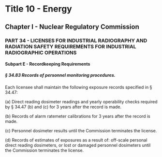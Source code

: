 
# Title 10 - Energy
## Chapter I - Nuclear Regulatory Commission
### PART 34 - LICENSES FOR INDUSTRIAL RADIOGRAPHY AND RADIATION SAFETY REQUIREMENTS FOR INDUSTRIAL RADIOGRAPHIC OPERATIONS
#### Subpart E - Recordkeeping Requirements
##### § 34.83 Records of personnel monitoring procedures.

Each licensee shall maintain the following exposure records specified in § 34.47:

(a) Direct reading dosimeter readings and yearly operability checks required by § 34.47 (b) and (c) for 3 years after the record is made.

(b) Records of alarm ratemeter calibrations for 3 years after the record is made.

(c) Personnel dosimeter results until the Commission terminates the license.

(d) Records of estimates of exposures as a result of: off-scale personal direct reading dosimeters, or lost or damaged personnel dosimeters until the Commission terminates the license.
